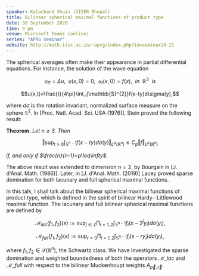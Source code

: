 ```yaml
---
speaker: Kalachand Shuin (IISER Bhopal)
title: Bilinear spherical maximal functions of product type
date: 30 September 2020
time: 4 pm
venue: Microsoft Teams (online)
series: "APRG Seminar"
website: http://math.iisc.ac.in/~aprg/index.php?id=seminar20-21
---
```


The spherical averages often make their appearance in partial differential
equations. For instance, the solution of the wave equation

$$u_{tt}=\Delta u,\ \ u(x,0)=0,\ \ u_{t}(x,0)=f(x),\ \ in\ \ \mathbb{R}^{3}\ \ is$$

$$u(x,t)=\frac{t}{4\pi}\int_{\mathbb{S}^{2}}f(x-ty)d\sigma(y),$$

where $d\sigma$ is the rotation invariant, normalized surface measure
on the sphere $\mathbb{S}^{2}$. In [Proc. Natl. Acad. Sci. USA (1976)],
Stein proved the following result:

**Theorem.** _Let $n \geq 3$. Then_

$$\Vert \sup_{t>0} \int_{\mathbb{S}^{n-1}}f(x-ty)d\sigma(y) \Vert_{L^{p}(\mathbb{R}^{n})}
\leq C_{p}\Vert f\Vert_{L^{p}(\mathbb{R}^{n})}$$

_if, and only if $\frac{n}{n-1}<p\leq\infty$._

The above result was extended to dimension $n=2$, by Bourgain in [J. d'Anal. Math. (1986)].
Later, in [J. d'Anal. Math. (2019)] Lacey proved sparse domination for both lacunary and
full spherical maximal functions.

In this talk, I shall talk about the bilinear spherical maximal functions of product type,
which is defined in the spirit of bilinear Hardy--Littlewood maximal function. The lacunary
and full bilinear spherical maximal functions are defined by

$$\mathcal{M}_{lac}(f_{1},f_{2})(x):= \sup_{j\in\mathbb{Z}} \prod_{i=1,2} \int_{\mathbb{S}^{n-1}}
f_{i}(x-2^{j}y_{i})d\sigma(y_{i}),$$

$$\mathcal{M}_{full}(f_{1},f_{2})(x):= \sup_{r>0} \prod_{i=1,2} \int_{\mathbb{S}^{n-1}}
f_{i}(x-ry_{i})d\sigma(y_{i}),$$

where $f_{1},f_{2}\in\mathcal{S}(\mathbb{R}^{n})$, the Schwartz class. We have investigated
the sparse domination and weighted boundedness of both the operators $\mathcal{M}\_{lac}$ and
$\mathcal{M}\_{full}$ with respect to the bilinear Muckenhoupt weights $A_{\vec{p},\vec{r}}$.

